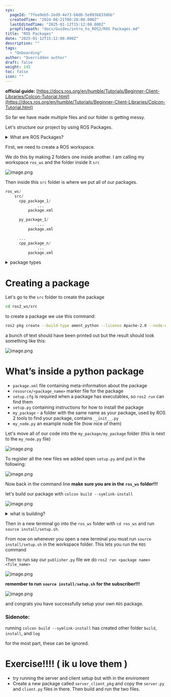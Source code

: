 ```yaml
---
sys:
  pageId: "7fea9eb5-2ed9-4e73-b6d6-5e093b833dbb"
  createdTime: "2024-08-21T00:28:00.000Z"
  lastEditedTime: "2025-01-12T15:12:00.000Z"
  propFilepath: "docs/Guides/intro_to_ROS2/ROS Packages.md"
title: "ROS Packages"
date: "2025-01-12T15:12:00.000Z"
description: ""
tags:
  - "Onboarding"
author: "Overridden author"
draft: false
weight: 145
toc: false
icon: ""
---
```


**official guide:** [https://docs.ros.org/en/humble/Tutorials/Beginner-Client-Libraries/Colcon-Tutorial.html](https://docs.ros.org/en/humble/Tutorials/Beginner-Client-Libraries/Colcon-Tutorial.html)

So far we have made multiple files and our folder is getting messy.

Let's structure our project by using ROS Packages.

<details>

<summary>What are ROS Packages?</summary>

ROS Packages are, as the name implies, packages of code that are highly sharable between ROS developers.

They consist of a folder, `package.xml` file, and source code

```python
      cpp_package_1/
		      ... imagine much code files here ..
          package.xml
```

</details>

First, we need to create a ROS workspace.

We do this by making 2 folders one inside another. I am calling my workspace `ros_ws` and the folder inside it `src`

![image.png](https://prod-files-secure.s3.us-west-2.amazonaws.com/d518164a-d88e-44d1-a4ee-3adb3bd8bce0/70706947-fd18-4537-a67b-e12946812d31/image.png?X-Amz-Algorithm=AWS4-HMAC-SHA256&X-Amz-Content-Sha256=UNSIGNED-PAYLOAD&X-Amz-Credential=ASIAZI2LB466XU62N7YC%2F20250307%2Fus-west-2%2Fs3%2Faws4_request&X-Amz-Date=20250307T090833Z&X-Amz-Expires=3600&X-Amz-Security-Token=IQoJb3JpZ2luX2VjEPn%2F%2F%2F%2F%2F%2F%2F%2F%2F%2FwEaCXVzLXdlc3QtMiJHMEUCIEjJaZDfkgEftEgc%2BTfLBszn4H7A0qKEs9ssZCkBIK4fAiEA2oIbxpv6FcvchNvijtbJQXaPvCeKFsAQokT47fS3yn0q%2FwMIQhAAGgw2Mzc0MjMxODM4MDUiDE61uvHgycxUZBqPdCrcA20K3nZUOxNMnNRvAoISQ7m%2FxLOh1JY0PRzvz25G8DPDNAOthWE%2B4AeL0cna7CTdar1A%2BRYRRcQFVK5ZAc2CmEA%2Bo2dxCMileEdOtDI1%2FSUs5LwbU1%2B6DQ7odgzD1nWZhSlu94CCF5piPNegknLYwUDxfm8C%2FRiaxNwGptCNvp4%2BImVoExRNOcrA0Jhyf5n967QOUD71GPp1i9QqNibG6Mwg%2Fq7apRpn1Kb2liu2dJpSOHyR9uxK%2BFSQ8ZFLxS%2BAiPW7uHQrXhP4IkQNYVtslPgLBqQPWsJ3Z5%2BNLb9XlvMiy%2F4hciHN0FTF3%2FPod8OxtTM1H0V%2F596URH7lp1R0DZ%2Bp5GaX0feko9%2BwgKdqXVKcRPPNerINU7LYjtOveZwu55XhTsZ6UDWOA3xWLOrob8SSejR%2FJl4YcS1V7EfF%2Bao%2F8zEGmaZ4d9D44XO3AjwjJba%2F8vYeuZmQaXdZ7s2fB%2FMvmxNPIHGcdGziV6RfkrSxW5d%2B70WFyzX%2BdUHh%2BQQek3e3tcMozWjaVv0BIKeFVNTko12Qc34O27P3mTh4XdFI4GCeYRGm1IOC3P48NxOlA3qjcq83xTTwfTWVhilk%2FE%2BlAu1dmffGo5CQGFkXt0mFsbcFmsmkqdGoSIjhMNvlqr4GOqUBlGw4MnaRQo%2BMLjNZheiu%2FoVEBI7oHXv1oMWLlmvnqK7q%2Bhaguf20F60NtCViuJ%2BkTwT4M6WUNKojG3Tb4kEaRCmzQXm05FlsNL6sfRHrzxP%2FVcLzifBNOC%2F93IqmjXf3Wr35DYc6EyidNzgjMxBebaaupLm%2BX46mZ%2ByHo4DVlEPsHOaetM97vNZCn6ZV4ukiBaBR6FnqYxdGIA51me1T9pLJCuND&X-Amz-Signature=80f53487f8f7574e60251d9f90fcee066dd1228a797be1b6d07da9c7e8eb66a3&X-Amz-SignedHeaders=host&x-id=GetObject)

Then inside this `src` folder is where we put all of our packages.

```python
ros_ws/
    src/
      cpp_package_1/
		      ...
          package.xml

      py_package_1/
		      ...
          package.xml

      ...
      cpp_package_n/
		      ...
          package.xml

```

<details>

<summary>package types</summary>

packages can be either `C++` or python.

the intern file structure is different for each but for this guide we will stick to creating python packages

</details>

# Creating a package

Let's go to the `src` folder to create the package

```bash
cd ros2_ws/src
```

to create a package we use this command:

```bash
ros2 pkg create --build-type ament_python --license Apache-2.0 --node-name my_node my_package
```

a bunch of text should have been printed out but the result should look something like this:

![image.png](https://prod-files-secure.s3.us-west-2.amazonaws.com/d518164a-d88e-44d1-a4ee-3adb3bd8bce0/e6cf1e3f-8512-4a3e-b131-079f800bf3e8/image.png?X-Amz-Algorithm=AWS4-HMAC-SHA256&X-Amz-Content-Sha256=UNSIGNED-PAYLOAD&X-Amz-Credential=ASIAZI2LB466XU62N7YC%2F20250307%2Fus-west-2%2Fs3%2Faws4_request&X-Amz-Date=20250307T090833Z&X-Amz-Expires=3600&X-Amz-Security-Token=IQoJb3JpZ2luX2VjEPn%2F%2F%2F%2F%2F%2F%2F%2F%2F%2FwEaCXVzLXdlc3QtMiJHMEUCIEjJaZDfkgEftEgc%2BTfLBszn4H7A0qKEs9ssZCkBIK4fAiEA2oIbxpv6FcvchNvijtbJQXaPvCeKFsAQokT47fS3yn0q%2FwMIQhAAGgw2Mzc0MjMxODM4MDUiDE61uvHgycxUZBqPdCrcA20K3nZUOxNMnNRvAoISQ7m%2FxLOh1JY0PRzvz25G8DPDNAOthWE%2B4AeL0cna7CTdar1A%2BRYRRcQFVK5ZAc2CmEA%2Bo2dxCMileEdOtDI1%2FSUs5LwbU1%2B6DQ7odgzD1nWZhSlu94CCF5piPNegknLYwUDxfm8C%2FRiaxNwGptCNvp4%2BImVoExRNOcrA0Jhyf5n967QOUD71GPp1i9QqNibG6Mwg%2Fq7apRpn1Kb2liu2dJpSOHyR9uxK%2BFSQ8ZFLxS%2BAiPW7uHQrXhP4IkQNYVtslPgLBqQPWsJ3Z5%2BNLb9XlvMiy%2F4hciHN0FTF3%2FPod8OxtTM1H0V%2F596URH7lp1R0DZ%2Bp5GaX0feko9%2BwgKdqXVKcRPPNerINU7LYjtOveZwu55XhTsZ6UDWOA3xWLOrob8SSejR%2FJl4YcS1V7EfF%2Bao%2F8zEGmaZ4d9D44XO3AjwjJba%2F8vYeuZmQaXdZ7s2fB%2FMvmxNPIHGcdGziV6RfkrSxW5d%2B70WFyzX%2BdUHh%2BQQek3e3tcMozWjaVv0BIKeFVNTko12Qc34O27P3mTh4XdFI4GCeYRGm1IOC3P48NxOlA3qjcq83xTTwfTWVhilk%2FE%2BlAu1dmffGo5CQGFkXt0mFsbcFmsmkqdGoSIjhMNvlqr4GOqUBlGw4MnaRQo%2BMLjNZheiu%2FoVEBI7oHXv1oMWLlmvnqK7q%2Bhaguf20F60NtCViuJ%2BkTwT4M6WUNKojG3Tb4kEaRCmzQXm05FlsNL6sfRHrzxP%2FVcLzifBNOC%2F93IqmjXf3Wr35DYc6EyidNzgjMxBebaaupLm%2BX46mZ%2ByHo4DVlEPsHOaetM97vNZCn6ZV4ukiBaBR6FnqYxdGIA51me1T9pLJCuND&X-Amz-Signature=a896f2771350a36b40e5a8d4d96d08fe4c776e8c3d370aa2108b74493a2ce695&X-Amz-SignedHeaders=host&x-id=GetObject)

# What’s inside a python package

- `package.xml` file containing meta-information about the package
- `resource/<package_name>` marker file for the package
- `setup.cfg` is required when a package has executables, so `ros2 run` can find them
- `setup.py` containing instructions for how to install the package
- `my_package` - a folder with the same name as your package, used by ROS 2 tools to find your package, contains `__init__.py`
- `my_node.py` an example node file (how nice of them)

Let's move all of our code into the `my_package/my_package` folder (this is next to the `my_node.py` file)

![image.png](https://prod-files-secure.s3.us-west-2.amazonaws.com/d518164a-d88e-44d1-a4ee-3adb3bd8bce0/9ce58f11-0da9-4d3e-b86d-506a9685d378/image.png?X-Amz-Algorithm=AWS4-HMAC-SHA256&X-Amz-Content-Sha256=UNSIGNED-PAYLOAD&X-Amz-Credential=ASIAZI2LB466XU62N7YC%2F20250307%2Fus-west-2%2Fs3%2Faws4_request&X-Amz-Date=20250307T090833Z&X-Amz-Expires=3600&X-Amz-Security-Token=IQoJb3JpZ2luX2VjEPn%2F%2F%2F%2F%2F%2F%2F%2F%2F%2FwEaCXVzLXdlc3QtMiJHMEUCIEjJaZDfkgEftEgc%2BTfLBszn4H7A0qKEs9ssZCkBIK4fAiEA2oIbxpv6FcvchNvijtbJQXaPvCeKFsAQokT47fS3yn0q%2FwMIQhAAGgw2Mzc0MjMxODM4MDUiDE61uvHgycxUZBqPdCrcA20K3nZUOxNMnNRvAoISQ7m%2FxLOh1JY0PRzvz25G8DPDNAOthWE%2B4AeL0cna7CTdar1A%2BRYRRcQFVK5ZAc2CmEA%2Bo2dxCMileEdOtDI1%2FSUs5LwbU1%2B6DQ7odgzD1nWZhSlu94CCF5piPNegknLYwUDxfm8C%2FRiaxNwGptCNvp4%2BImVoExRNOcrA0Jhyf5n967QOUD71GPp1i9QqNibG6Mwg%2Fq7apRpn1Kb2liu2dJpSOHyR9uxK%2BFSQ8ZFLxS%2BAiPW7uHQrXhP4IkQNYVtslPgLBqQPWsJ3Z5%2BNLb9XlvMiy%2F4hciHN0FTF3%2FPod8OxtTM1H0V%2F596URH7lp1R0DZ%2Bp5GaX0feko9%2BwgKdqXVKcRPPNerINU7LYjtOveZwu55XhTsZ6UDWOA3xWLOrob8SSejR%2FJl4YcS1V7EfF%2Bao%2F8zEGmaZ4d9D44XO3AjwjJba%2F8vYeuZmQaXdZ7s2fB%2FMvmxNPIHGcdGziV6RfkrSxW5d%2B70WFyzX%2BdUHh%2BQQek3e3tcMozWjaVv0BIKeFVNTko12Qc34O27P3mTh4XdFI4GCeYRGm1IOC3P48NxOlA3qjcq83xTTwfTWVhilk%2FE%2BlAu1dmffGo5CQGFkXt0mFsbcFmsmkqdGoSIjhMNvlqr4GOqUBlGw4MnaRQo%2BMLjNZheiu%2FoVEBI7oHXv1oMWLlmvnqK7q%2Bhaguf20F60NtCViuJ%2BkTwT4M6WUNKojG3Tb4kEaRCmzQXm05FlsNL6sfRHrzxP%2FVcLzifBNOC%2F93IqmjXf3Wr35DYc6EyidNzgjMxBebaaupLm%2BX46mZ%2ByHo4DVlEPsHOaetM97vNZCn6ZV4ukiBaBR6FnqYxdGIA51me1T9pLJCuND&X-Amz-Signature=9df1c3fd2af1e6a79893cdfe8af4edd1479203174307c3a296098d6e89cde33f&X-Amz-SignedHeaders=host&x-id=GetObject)

To register all the new files we added open `setup.py` and put in the following:

![image.png](https://prod-files-secure.s3.us-west-2.amazonaws.com/d518164a-d88e-44d1-a4ee-3adb3bd8bce0/1cd7c262-4cae-4496-9d75-c178537d24a2/image.png?X-Amz-Algorithm=AWS4-HMAC-SHA256&X-Amz-Content-Sha256=UNSIGNED-PAYLOAD&X-Amz-Credential=ASIAZI2LB466XU62N7YC%2F20250307%2Fus-west-2%2Fs3%2Faws4_request&X-Amz-Date=20250307T090833Z&X-Amz-Expires=3600&X-Amz-Security-Token=IQoJb3JpZ2luX2VjEPn%2F%2F%2F%2F%2F%2F%2F%2F%2F%2FwEaCXVzLXdlc3QtMiJHMEUCIEjJaZDfkgEftEgc%2BTfLBszn4H7A0qKEs9ssZCkBIK4fAiEA2oIbxpv6FcvchNvijtbJQXaPvCeKFsAQokT47fS3yn0q%2FwMIQhAAGgw2Mzc0MjMxODM4MDUiDE61uvHgycxUZBqPdCrcA20K3nZUOxNMnNRvAoISQ7m%2FxLOh1JY0PRzvz25G8DPDNAOthWE%2B4AeL0cna7CTdar1A%2BRYRRcQFVK5ZAc2CmEA%2Bo2dxCMileEdOtDI1%2FSUs5LwbU1%2B6DQ7odgzD1nWZhSlu94CCF5piPNegknLYwUDxfm8C%2FRiaxNwGptCNvp4%2BImVoExRNOcrA0Jhyf5n967QOUD71GPp1i9QqNibG6Mwg%2Fq7apRpn1Kb2liu2dJpSOHyR9uxK%2BFSQ8ZFLxS%2BAiPW7uHQrXhP4IkQNYVtslPgLBqQPWsJ3Z5%2BNLb9XlvMiy%2F4hciHN0FTF3%2FPod8OxtTM1H0V%2F596URH7lp1R0DZ%2Bp5GaX0feko9%2BwgKdqXVKcRPPNerINU7LYjtOveZwu55XhTsZ6UDWOA3xWLOrob8SSejR%2FJl4YcS1V7EfF%2Bao%2F8zEGmaZ4d9D44XO3AjwjJba%2F8vYeuZmQaXdZ7s2fB%2FMvmxNPIHGcdGziV6RfkrSxW5d%2B70WFyzX%2BdUHh%2BQQek3e3tcMozWjaVv0BIKeFVNTko12Qc34O27P3mTh4XdFI4GCeYRGm1IOC3P48NxOlA3qjcq83xTTwfTWVhilk%2FE%2BlAu1dmffGo5CQGFkXt0mFsbcFmsmkqdGoSIjhMNvlqr4GOqUBlGw4MnaRQo%2BMLjNZheiu%2FoVEBI7oHXv1oMWLlmvnqK7q%2Bhaguf20F60NtCViuJ%2BkTwT4M6WUNKojG3Tb4kEaRCmzQXm05FlsNL6sfRHrzxP%2FVcLzifBNOC%2F93IqmjXf3Wr35DYc6EyidNzgjMxBebaaupLm%2BX46mZ%2ByHo4DVlEPsHOaetM97vNZCn6ZV4ukiBaBR6FnqYxdGIA51me1T9pLJCuND&X-Amz-Signature=d577ec12c2bfc98354eebc22574829c45cc5f650ad3d9f82d4b8d9285787a0ae&X-Amz-SignedHeaders=host&x-id=GetObject)

Now back in the command line **make sure you are in the** **`ros_ws`** **folder!!!**

let's build our package with `colcon build --symlink-install`

![image.png](https://prod-files-secure.s3.us-west-2.amazonaws.com/d518164a-d88e-44d1-a4ee-3adb3bd8bce0/2f2a0d27-b173-48fd-b189-5f5c0ce65619/image.png?X-Amz-Algorithm=AWS4-HMAC-SHA256&X-Amz-Content-Sha256=UNSIGNED-PAYLOAD&X-Amz-Credential=ASIAZI2LB466XU62N7YC%2F20250307%2Fus-west-2%2Fs3%2Faws4_request&X-Amz-Date=20250307T090833Z&X-Amz-Expires=3600&X-Amz-Security-Token=IQoJb3JpZ2luX2VjEPn%2F%2F%2F%2F%2F%2F%2F%2F%2F%2FwEaCXVzLXdlc3QtMiJHMEUCIEjJaZDfkgEftEgc%2BTfLBszn4H7A0qKEs9ssZCkBIK4fAiEA2oIbxpv6FcvchNvijtbJQXaPvCeKFsAQokT47fS3yn0q%2FwMIQhAAGgw2Mzc0MjMxODM4MDUiDE61uvHgycxUZBqPdCrcA20K3nZUOxNMnNRvAoISQ7m%2FxLOh1JY0PRzvz25G8DPDNAOthWE%2B4AeL0cna7CTdar1A%2BRYRRcQFVK5ZAc2CmEA%2Bo2dxCMileEdOtDI1%2FSUs5LwbU1%2B6DQ7odgzD1nWZhSlu94CCF5piPNegknLYwUDxfm8C%2FRiaxNwGptCNvp4%2BImVoExRNOcrA0Jhyf5n967QOUD71GPp1i9QqNibG6Mwg%2Fq7apRpn1Kb2liu2dJpSOHyR9uxK%2BFSQ8ZFLxS%2BAiPW7uHQrXhP4IkQNYVtslPgLBqQPWsJ3Z5%2BNLb9XlvMiy%2F4hciHN0FTF3%2FPod8OxtTM1H0V%2F596URH7lp1R0DZ%2Bp5GaX0feko9%2BwgKdqXVKcRPPNerINU7LYjtOveZwu55XhTsZ6UDWOA3xWLOrob8SSejR%2FJl4YcS1V7EfF%2Bao%2F8zEGmaZ4d9D44XO3AjwjJba%2F8vYeuZmQaXdZ7s2fB%2FMvmxNPIHGcdGziV6RfkrSxW5d%2B70WFyzX%2BdUHh%2BQQek3e3tcMozWjaVv0BIKeFVNTko12Qc34O27P3mTh4XdFI4GCeYRGm1IOC3P48NxOlA3qjcq83xTTwfTWVhilk%2FE%2BlAu1dmffGo5CQGFkXt0mFsbcFmsmkqdGoSIjhMNvlqr4GOqUBlGw4MnaRQo%2BMLjNZheiu%2FoVEBI7oHXv1oMWLlmvnqK7q%2Bhaguf20F60NtCViuJ%2BkTwT4M6WUNKojG3Tb4kEaRCmzQXm05FlsNL6sfRHrzxP%2FVcLzifBNOC%2F93IqmjXf3Wr35DYc6EyidNzgjMxBebaaupLm%2BX46mZ%2ByHo4DVlEPsHOaetM97vNZCn6ZV4ukiBaBR6FnqYxdGIA51me1T9pLJCuND&X-Amz-Signature=30954a577969d4c0645fbb4d52abdbbce760e617da2a14ac47b3f121ecd73ad9&X-Amz-SignedHeaders=host&x-id=GetObject)

<details>

<summary>what is building?</summary>

if you are a CS major at Rose-Hulman you will learn the answer to this in CSSE132

but TLDR; is it combines all the code files into one program that can be run easily 

</details>

Then in a new terminal go into the `ros_ws` folder with `cd ros_ws` and run `source install/setup.sh`. 

From now on whenever you open a new terminal you must run `source install/setup.sh` in the workspace folder. This lets you run the `ROS` command

Then to run say our `publisher.py` file we do `ros2 run <package name> <file_name>`

![image.png](https://prod-files-secure.s3.us-west-2.amazonaws.com/d518164a-d88e-44d1-a4ee-3adb3bd8bce0/4f4b1219-3a44-4632-aa0a-ce3471699f59/image.png?X-Amz-Algorithm=AWS4-HMAC-SHA256&X-Amz-Content-Sha256=UNSIGNED-PAYLOAD&X-Amz-Credential=ASIAZI2LB466XU62N7YC%2F20250307%2Fus-west-2%2Fs3%2Faws4_request&X-Amz-Date=20250307T090833Z&X-Amz-Expires=3600&X-Amz-Security-Token=IQoJb3JpZ2luX2VjEPn%2F%2F%2F%2F%2F%2F%2F%2F%2F%2FwEaCXVzLXdlc3QtMiJHMEUCIEjJaZDfkgEftEgc%2BTfLBszn4H7A0qKEs9ssZCkBIK4fAiEA2oIbxpv6FcvchNvijtbJQXaPvCeKFsAQokT47fS3yn0q%2FwMIQhAAGgw2Mzc0MjMxODM4MDUiDE61uvHgycxUZBqPdCrcA20K3nZUOxNMnNRvAoISQ7m%2FxLOh1JY0PRzvz25G8DPDNAOthWE%2B4AeL0cna7CTdar1A%2BRYRRcQFVK5ZAc2CmEA%2Bo2dxCMileEdOtDI1%2FSUs5LwbU1%2B6DQ7odgzD1nWZhSlu94CCF5piPNegknLYwUDxfm8C%2FRiaxNwGptCNvp4%2BImVoExRNOcrA0Jhyf5n967QOUD71GPp1i9QqNibG6Mwg%2Fq7apRpn1Kb2liu2dJpSOHyR9uxK%2BFSQ8ZFLxS%2BAiPW7uHQrXhP4IkQNYVtslPgLBqQPWsJ3Z5%2BNLb9XlvMiy%2F4hciHN0FTF3%2FPod8OxtTM1H0V%2F596URH7lp1R0DZ%2Bp5GaX0feko9%2BwgKdqXVKcRPPNerINU7LYjtOveZwu55XhTsZ6UDWOA3xWLOrob8SSejR%2FJl4YcS1V7EfF%2Bao%2F8zEGmaZ4d9D44XO3AjwjJba%2F8vYeuZmQaXdZ7s2fB%2FMvmxNPIHGcdGziV6RfkrSxW5d%2B70WFyzX%2BdUHh%2BQQek3e3tcMozWjaVv0BIKeFVNTko12Qc34O27P3mTh4XdFI4GCeYRGm1IOC3P48NxOlA3qjcq83xTTwfTWVhilk%2FE%2BlAu1dmffGo5CQGFkXt0mFsbcFmsmkqdGoSIjhMNvlqr4GOqUBlGw4MnaRQo%2BMLjNZheiu%2FoVEBI7oHXv1oMWLlmvnqK7q%2Bhaguf20F60NtCViuJ%2BkTwT4M6WUNKojG3Tb4kEaRCmzQXm05FlsNL6sfRHrzxP%2FVcLzifBNOC%2F93IqmjXf3Wr35DYc6EyidNzgjMxBebaaupLm%2BX46mZ%2ByHo4DVlEPsHOaetM97vNZCn6ZV4ukiBaBR6FnqYxdGIA51me1T9pLJCuND&X-Amz-Signature=4d2c2b7f51f57def9e8d8305a91340ceb859bc18ec02618f9ad32feb41ffe503&X-Amz-SignedHeaders=host&x-id=GetObject)

**remember to run** **`source install/setup.sh`** **for the subscriber!!!**

![image.png](https://prod-files-secure.s3.us-west-2.amazonaws.com/d518164a-d88e-44d1-a4ee-3adb3bd8bce0/02121119-dad4-49ec-8356-c956108b4243/image.png?X-Amz-Algorithm=AWS4-HMAC-SHA256&X-Amz-Content-Sha256=UNSIGNED-PAYLOAD&X-Amz-Credential=ASIAZI2LB466XU62N7YC%2F20250307%2Fus-west-2%2Fs3%2Faws4_request&X-Amz-Date=20250307T090833Z&X-Amz-Expires=3600&X-Amz-Security-Token=IQoJb3JpZ2luX2VjEPn%2F%2F%2F%2F%2F%2F%2F%2F%2F%2FwEaCXVzLXdlc3QtMiJHMEUCIEjJaZDfkgEftEgc%2BTfLBszn4H7A0qKEs9ssZCkBIK4fAiEA2oIbxpv6FcvchNvijtbJQXaPvCeKFsAQokT47fS3yn0q%2FwMIQhAAGgw2Mzc0MjMxODM4MDUiDE61uvHgycxUZBqPdCrcA20K3nZUOxNMnNRvAoISQ7m%2FxLOh1JY0PRzvz25G8DPDNAOthWE%2B4AeL0cna7CTdar1A%2BRYRRcQFVK5ZAc2CmEA%2Bo2dxCMileEdOtDI1%2FSUs5LwbU1%2B6DQ7odgzD1nWZhSlu94CCF5piPNegknLYwUDxfm8C%2FRiaxNwGptCNvp4%2BImVoExRNOcrA0Jhyf5n967QOUD71GPp1i9QqNibG6Mwg%2Fq7apRpn1Kb2liu2dJpSOHyR9uxK%2BFSQ8ZFLxS%2BAiPW7uHQrXhP4IkQNYVtslPgLBqQPWsJ3Z5%2BNLb9XlvMiy%2F4hciHN0FTF3%2FPod8OxtTM1H0V%2F596URH7lp1R0DZ%2Bp5GaX0feko9%2BwgKdqXVKcRPPNerINU7LYjtOveZwu55XhTsZ6UDWOA3xWLOrob8SSejR%2FJl4YcS1V7EfF%2Bao%2F8zEGmaZ4d9D44XO3AjwjJba%2F8vYeuZmQaXdZ7s2fB%2FMvmxNPIHGcdGziV6RfkrSxW5d%2B70WFyzX%2BdUHh%2BQQek3e3tcMozWjaVv0BIKeFVNTko12Qc34O27P3mTh4XdFI4GCeYRGm1IOC3P48NxOlA3qjcq83xTTwfTWVhilk%2FE%2BlAu1dmffGo5CQGFkXt0mFsbcFmsmkqdGoSIjhMNvlqr4GOqUBlGw4MnaRQo%2BMLjNZheiu%2FoVEBI7oHXv1oMWLlmvnqK7q%2Bhaguf20F60NtCViuJ%2BkTwT4M6WUNKojG3Tb4kEaRCmzQXm05FlsNL6sfRHrzxP%2FVcLzifBNOC%2F93IqmjXf3Wr35DYc6EyidNzgjMxBebaaupLm%2BX46mZ%2ByHo4DVlEPsHOaetM97vNZCn6ZV4ukiBaBR6FnqYxdGIA51me1T9pLJCuND&X-Amz-Signature=63c041e924a5bc20b2b04c8f8930bb1dd2e0b20c443b5221a3b652f4a7fc41f6&X-Amz-SignedHeaders=host&x-id=GetObject)

and congrats you have successfully setup your own `ROS` package.

### Sidenote:

running `colcon build --symlink-install` has created other folder `build`, `install`, and `log`

for the most part, these can be ignored.

# Exercise!!!! ( ik u love them )

- try running the server and client setup but with in the enviroment
- Create a new package called `server_client_pkg` and copy the `server.py` and `client.py` files in there. Then build and run the two files.
